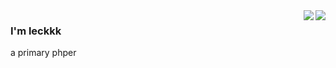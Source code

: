<img align="right" src="https://github-readme-stats.vercel.app/api?username=leckkk&show_icons=true&icon_color=805AD5&text_color=718096&bg_color=ffffff&hide_title=true" />
<img align="right" src="https://github-readme-stats.vercel.app/api/top-langs/?username=leckkk&layout=compact" />

### I'm leckkk

a primary phper

<!--
**leckkk/leckkk** is a ✨ _special_ ✨ repository because its `README.md` (this file) appears on your GitHub profile.

Here are some ideas to get you started:

- 🔭 I’m currently working on ...
- 🌱 I’m currently learning ...
- 👯 I’m looking to collaborate on ...
- 🤔 I’m looking for help with ...
- 💬 Ask me about ...
- 📫 How to reach me: ...
- 😄 Pronouns: ...
- ⚡ Fun fact: ...
-->
